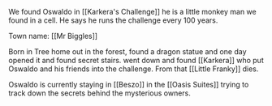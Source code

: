 We found Oswaldo in [[Karkera's Challenge]] he is a little monkey man we found in a cell.
He says he runs the challenge every 100 years.

Town name: [[Mr Biggles]]

Born in Tree home out in the forest, found a dragon statue and one day opened it and found secret stairs. went down and found [[Karkera]] who put Oswaldo and his friends into the challenge.
From that [[Little Franky]] dies.

Oswaldo is currently staying in [[Beszo]] in the [[Oasis Suites]] trying to track down the secrets behind the mysterious owners.